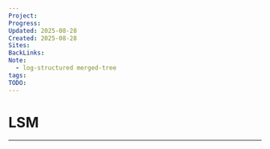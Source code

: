 ```yaml
---
Project:
Progress:
Updated: 2025-08-28
Created: 2025-08-28
Sites:
BackLinks:
Note:
  - log-structured merged-tree
tags:
TODO:
---
```

# LSM
---
